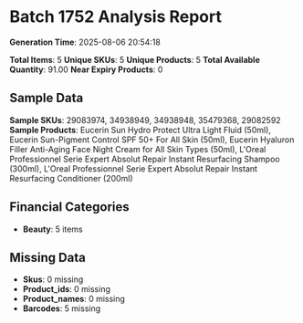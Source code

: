 # Batch 1752 Analysis Report

**Generation Time**: 2025-08-06 20:54:18

**Total Items**: 5
**Unique SKUs**: 5
**Unique Products**: 5
**Total Available Quantity**: 91.00
**Near Expiry Products**: 0

## Sample Data
**Sample SKUs**: 29083974, 34938949, 34938948, 35479368, 29082592
**Sample Products**: Eucerin Sun Hydro Protect Ultra Light Fluid (50ml), Eucerin Sun-Pigment Control SPF 50+ For All Skin (50ml), Eucerin Hyaluron Filler Anti-Aging Face Night Cream for All Skin Types (50ml), L'Oreal Professionnel Serie Expert Absolut Repair Instant Resurfacing Shampoo (300ml), L'Oreal Professionnel Serie Expert Absolut Repair Instant Resurfacing Conditioner (200ml)

## Financial Categories
- **Beauty**: 5 items

## Missing Data
- **Skus**: 0 missing
- **Product_ids**: 0 missing
- **Product_names**: 0 missing
- **Barcodes**: 5 missing
